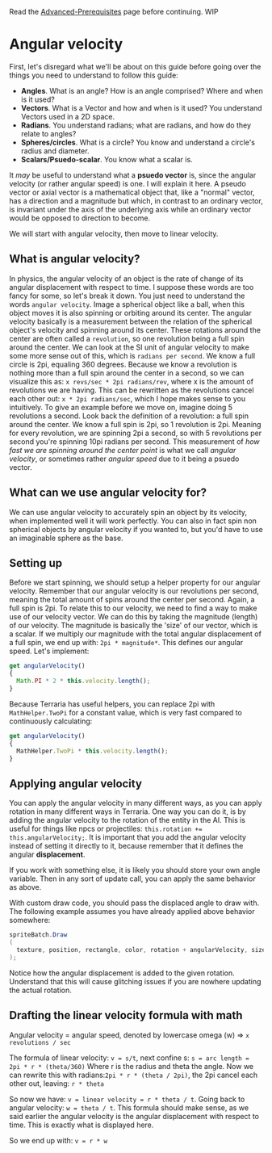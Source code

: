 Read the [Advanced-Prerequisites](Advanced-Prerequisites) page before continuing.
WIP

# Angular velocity
First, let's disregard what we'll be about on this guide before going over the things you need to understand to follow this guide:
* **Angles**. What is an angle? How is an angle comprised? Where and when is it used?
* **Vectors**. What is a Vector and how and when is it used? You understand Vectors used in a 2D space.
* **Radians**. You understand radians; what are radians, and how do they relate to angles?
* **Spheres/circles**. What is a circle? You know and understand a circle's radius and diameter.
* **Scalars/Psuedo-scalar**. You know what a scalar is.

It _may_ be useful to understand what a **psuedo vector** is, since the angular velocity (or rather angular speed) is one. I will explain it here. A pseudo vector or axial vector is a mathematical object that, like a "normal" vector, has a direction and a magnitude but which, in contrast to an ordinary vector, is invariant under the axis of the underlying axis while an ordinary vector would be opposed to direction to become.

We will start with angular velocity, then move to linear velocity.

## What is angular velocity?
In physics, the angular velocity of an object is the rate of change of its angular displacement with respect to time. I suppose these words are too fancy for some, so let's break it down. You just need to understand the words `angular velocity`. Image a spherical object like a ball, when this object moves it is also spinning or orbiting around its center. The angular velocity basically is a measurement between the relation of the spherical object's velocity and spinning around its center. These rotations around the center are often called a `revolution`, so one revolution being a full spin around the center. We can look at the SI unit of angular velocity to make some more sense out of this, which is `radians per second`. We know a full circle is 2pi, equaling 360 degrees. Because we know a revolution is nothing more than a full spin around the center in a second, so we can visualize this as: `x revs/sec * 2pi radians/rev`, where x is the amount of revolutions we are having. This can be rewritten as the revolutions cancel each other out: `x * 2pi radians/sec`, which I hope makes sense to you intuitively. To give an example before we move on, imagine doing 5 revolutions a second. Look back the definition of a revolution: a full spin around the center. We know a full spin is 2pi, so 1 revolution is 2pi. Meaning for every revolution, we are spinning 2pi a second, so with 5 revolutions per second you're spinning 10pi radians per second. This measurement of _how fast we are spinning around the center point_ is what we call _angular velocity_, or sometimes rather _angular speed_ due to it being a psuedo vector.

## What can we use angular velocity for?
We can use angular velocity to accurately spin an object by its velocity, when implemented well it will work perfectly. You can also in fact spin non spherical objects by angular velocity if you wanted to, but you'd have to use an imaginable sphere as the base.

## Setting up
Before we start spinning, we should setup a helper property for our angular velocity. Remember that our angular velocity is our revolutions per second, meaning the total amount of spins around the center per second. Again, a full spin is 2pi. To relate this to our velocity, we need to find a way to make use of our velocity vector. We can do this by taking the magnitude (length) of our velocity. The magnitude is basically the 'size' of our vector, which is a scalar. If we multiply our magnitude with the total angular displacement of a full spin, we end up with: `2pi * magnitude*`. This defines our angular speed. Let's implement:
```js
get angularVelocity()
{
  Math.PI * 2 * this.velocity.length();
}
```
Because Terraria has useful helpers, you can replace 2pi with `MathHelper.TwoPi` for a constant value, which is very fast compared to continuously calculating:
```js
get angularVelocity()
{
  MathHelper.TwoPi * this.velocity.length();
}
```

## Applying angular velocity
You can apply the angular velocity in many different ways, as you can apply rotation in many different ways in Terraria. One way you can do it, is by adding the angular velocity to the rotation of the entity in the AI. This is useful for things like npcs or projectiles: `this.rotation += this.angularVelocity;`. It is important that you add the angular velocity instead of setting it directly to it, because remember that it defines the angular **displacement**.

If you work with something else, it is likely you should store your own angle variable. Then in any sort of update call, you can apply the same behavior as above.

With custom draw code, you should pass the displaced angle to draw with. The following example assumes you have already applied above behavior somewhere:
```cs
spriteBatch.Draw
(
  texture, position, rectangle, color, rotation + angularVelocity, size, scale, SpriteEffects.None, 0f
);
```
Notice how the angular displacement is added to the given rotation. Understand that this will cause glitching issues if you are nowhere updating the actual rotation.


## Drafting the linear velocity formula with math
Angular velocity = angular speed, denoted by lowercase omega (w) => `x revolutions / sec`

The formula of linear velocity: `v = s/t`, next confine s: `s = arc length = 2pi * r * (theta/360)`
Where r is the radius and theta the angle. Now we can rewrite this with radians:`2pi * r * (theta / 2pi)`, the 2pi cancel each other out, leaving: `r * theta`

So now we have: `v = linear velocity = r * theta / t`. Going back to angular velocity: `w = theta / t`. This formula should make sense, as we said earlier the angular velocity is the angular displacement with respect to time. This is exactly what is displayed here.

So we end up with: `v = r * w`